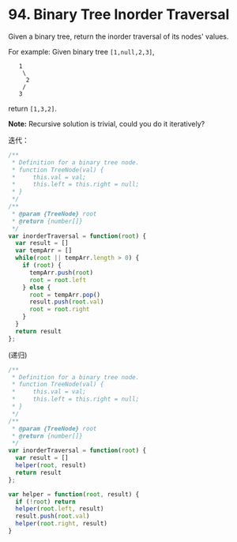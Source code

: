 # 94. Binary Tree Inorder Traversal

Given a binary tree, return the inorder traversal of its nodes' values.

For example:
Given binary tree `[1,null,2,3]`,

```
   1
    \
     2
    /
   3
```

return `[1,3,2]`.

**Note:** Recursive solution is trivial, could you do it iteratively?

迭代：
```javascript
/**
 * Definition for a binary tree node.
 * function TreeNode(val) {
 *     this.val = val;
 *     this.left = this.right = null;
 * }
 */
/**
 * @param {TreeNode} root
 * @return {number[]}
 */
var inorderTraversal = function(root) {
  var result = []
  var tempArr = []
  while(root || tempArr.length > 0) {
    if (root) {
      tempArr.push(root)
      root = root.left
    } else {
      root = tempArr.pop()
      result.push(root.val)
      root = root.right
    }
  }
  return result
};

```

(递归)
```javascript
/**
 * Definition for a binary tree node.
 * function TreeNode(val) {
 *     this.val = val;
 *     this.left = this.right = null;
 * }
 */
/**
 * @param {TreeNode} root
 * @return {number[]}
 */
var inorderTraversal = function(root) {
  var result = []
  helper(root, result)
  return result
};

var helper = function(root, result) {
  if (!root) return
  helper(root.left, result)
  result.push(root.val)
  helper(root.right, result)
}
```
